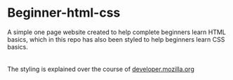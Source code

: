 # Beginner-html-css
A simple one page website created to help complete beginners learn HTML basics, which in this repo has also been styled to help beginners learn CSS basics.
<br></br>
<br>The styling is explained over the course of <a href="https://developer.mozilla.org/en-US/docs/Learn/Getting_started_with_the_web">developer.mozilla.org</a></br>
<br></br>
<br><a href="file:///Users/apple/Desktop/web-projects/test-site/index.html"></a></br>
